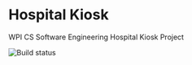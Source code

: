 # Hospital Kiosk
WPI CS Software Engineering Hospital Kiosk Project

![Build status](https://travis-ci.org/Group-G/HospitalKiosk.svg?branch=master)
